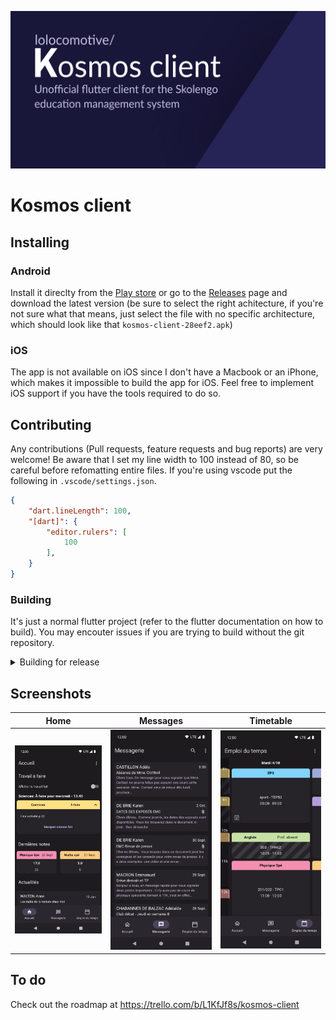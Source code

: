 ![Banner](./images/banner.svg)
# Kosmos client

## Installing
### Android
Install it direclty from the [Play store](https://play.google.com/store/apps/details?id=de.loicezt.kosmos_client) or go to the [Releases](https://github.com/lolocomotive/kosmos_client/releases) page and download the latest version (be sure to select the right achitecture, if you're not sure what that means, just select the file with no specific architecture, which should look like that `kosmos-client-28eef2.apk`)
### iOS
The app is not available on iOS since I don't have a Macbook or an iPhone, which makes it impossible to build the app for iOS. Feel free to implement iOS support if you have the tools required to do so.

## Contributing
Any contributions (Pull requests, feature requests and bug reports) are very welcome!
Be aware that I set my line width to 100 instead of 80, so be careful before refomatting entire files. If you're using vscode put the following in `.vscode/settings.json`.

```json
{
    "dart.lineLength": 100,
    "[dart]": {
        "editor.rulers": [
            100
        ],
    }
}
``` 
### Building 
It's just a normal flutter project (refer to the flutter documentation on how to build). You may encouter issues if you are trying to build without the git repository.

<details>
<summary>Building for release</summary>
You'll need to create android/key.properties with your key's details

```properties
keyAlias=my-key
keyPassword=password123
storeFile=<path>/keystore.jks
storePassword=password123
```
Details on how to create a key are available on the [Android Depelopers website](https://developer.android.com/studio/publish/app-signing#generate-key)

</details>

## Screenshots

| Home                                  | Messages                                      | Timetable                                       |
| ------------------------------------- | --------------------------------------------- | ----------------------------------------------- |
| ![Home](./screenshots/Phone_Home.png) | ![Messages](./screenshots/Phone_Messages.png) | ![Timetable](./screenshots/Phone_Timetable.png) |

## To do

Check out the roadmap at https://trello.com/b/L1KfJf8s/kosmos-client
